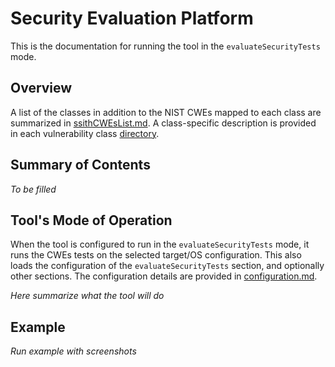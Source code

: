 # Security Evaluation Platform #

This is the documentation for running the tool in the `evaluateSecurityTests` mode.

## Overview

A list of the classes in addition to the NIST CWEs mapped to each class are summarized in [ssithCWEsList.md](./ssithCWEsList.md).
A class-specific description is provided in each vulnerability class [directory](../../fett/cwesEvaluation/).

## Summary of Contents ##

*To be filled*

## Tool's Mode of Operation ##

When the tool is configured to run in the `evaluateSecurityTests` mode, it runs the CWEs tests on the selected target/OS configuration. This also loads the configuration of the `evaluateSecurityTests` section, and optionally other sections. The configuration details are provided in [configuration.md](./configuration.md).

*Here summarize what the tool will do*

## Example ##

*Run example with screenshots*




